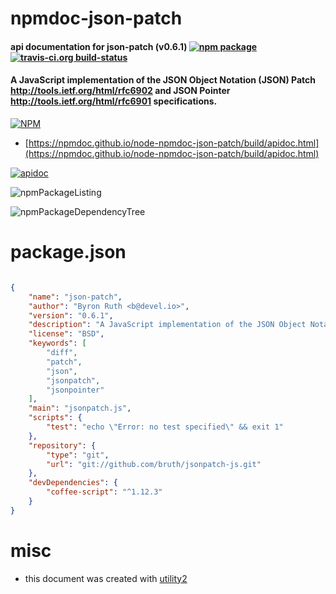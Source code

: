 # npmdoc-json-patch

#### api documentation for  json-patch (v0.6.1)  [![npm package](https://img.shields.io/npm/v/npmdoc-json-patch.svg?style=flat-square)](https://www.npmjs.org/package/npmdoc-json-patch) [![travis-ci.org build-status](https://api.travis-ci.org/npmdoc/node-npmdoc-json-patch.svg)](https://travis-ci.org/npmdoc/node-npmdoc-json-patch)

#### A JavaScript implementation of the JSON Object Notation (JSON) Patch http://tools.ietf.org/html/rfc6902 and JSON Pointer http://tools.ietf.org/html/rfc6901 specifications.

[![NPM](https://nodei.co/npm/json-patch.png?downloads=true&downloadRank=true&stars=true)](https://www.npmjs.com/package/json-patch)

- [https://npmdoc.github.io/node-npmdoc-json-patch/build/apidoc.html](https://npmdoc.github.io/node-npmdoc-json-patch/build/apidoc.html)

[![apidoc](https://npmdoc.github.io/node-npmdoc-json-patch/build/screenCapture.buildCi.browser.%252Ftmp%252Fbuild%252Fapidoc.html.png)](https://npmdoc.github.io/node-npmdoc-json-patch/build/apidoc.html)

![npmPackageListing](https://npmdoc.github.io/node-npmdoc-json-patch/build/screenCapture.npmPackageListing.svg)

![npmPackageDependencyTree](https://npmdoc.github.io/node-npmdoc-json-patch/build/screenCapture.npmPackageDependencyTree.svg)



# package.json

```json

{
    "name": "json-patch",
    "author": "Byron Ruth <b@devel.io>",
    "version": "0.6.1",
    "description": "A JavaScript implementation of the JSON Object Notation (JSON) Patch http://tools.ietf.org/html/rfc6902 and JSON Pointer http://tools.ietf.org/html/rfc6901 specifications.",
    "license": "BSD",
    "keywords": [
        "diff",
        "patch",
        "json",
        "jsonpatch",
        "jsonpointer"
    ],
    "main": "jsonpatch.js",
    "scripts": {
        "test": "echo \"Error: no test specified\" && exit 1"
    },
    "repository": {
        "type": "git",
        "url": "git://github.com/bruth/jsonpatch-js.git"
    },
    "devDependencies": {
        "coffee-script": "^1.12.3"
    }
}
```



# misc
- this document was created with [utility2](https://github.com/kaizhu256/node-utility2)
